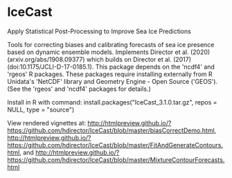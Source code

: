 # IceCast
Apply Statistical Post-Processing to Improve Sea Ice Predictions


Tools for correcting biases and calibrating forecasts of sea ice presence based on dynamic ensemble models. Implements Director et al. (2020) (arxiv.org/abs/1908.09377) which builds on Director et al. (2017) (doi:10.1175/JCLI-D-17-0185.1).  This package depends on the 'ncdf4' and 'rgeos' R packages. These packages require installing externally from R Unidata's 'NetCDF' library and Geometry Engine - Open Source ('GEOS'). (See the 'rgeos' and 'ncdf4' packages for details.) 

Install in R with command: install.packages("IceCast_3.1.0.tar.gz", repos = NULL, type = "source")

View rendered vignettes at: http://htmlpreview.github.io/?https://github.com/hdirector/IceCast/blob/master/biasCorrectDemo.html, 
                            http://htmlpreview.github.io/?https://github.com/hdirector/IceCast/blob/master/FitAndGenerateContours.html, and 
                            http://htmlpreview.github.io/?https://github.com/hdirector/IceCast/blob/master/MixtureContourForecasts.html

